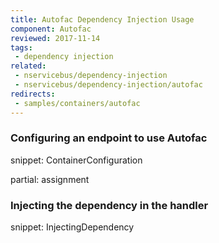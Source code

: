 ```yaml
---
title: Autofac Dependency Injection Usage
component: Autofac
reviewed: 2017-11-14
tags:
 - dependency injection
related:
 - nservicebus/dependency-injection
 - nservicebus/dependency-injection/autofac
redirects:
 - samples/containers/autofac
---
```


### Configuring an endpoint to use Autofac

snippet: ContainerConfiguration

partial: assignment


### Injecting the dependency in the handler

snippet: InjectingDependency
